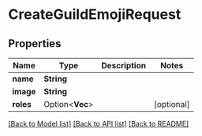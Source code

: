 # CreateGuildEmojiRequest

## Properties

Name | Type | Description | Notes
------------ | ------------- | ------------- | -------------
**name** | **String** |  | 
**image** | **String** |  | 
**roles** | Option<**Vec<String>**> |  | [optional]

[[Back to Model list]](../README.md#documentation-for-models) [[Back to API list]](../README.md#documentation-for-api-endpoints) [[Back to README]](../README.md)


